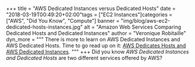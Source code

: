 +++
title = "AWS Dedicated Instances versus Dedicated Hosts"
date = "2018-03-19T00:49:20+02:00"tags = ["EC2 Instances"]categories = ["AWS", "Did You Know", "Compute"]
banner = "img/blog/aws-ec2-dedicated-hosts-instances.jpg"
alt = "Amazon Web Services Comparing Dedicated Hosts and Dedicated Instances"
author = "Veronique Robitaille"
dyn_more = """
There is more to learn on AWS Dedicated Instances and AWS Dedicated Hosts.  Time to go read up on it: <a href="https://aws.amazon.com/ec2/dedicated-hosts/" target="_blank">AWS Dedicates Hosts and AWS Dedicated Instances</a>.
"""
+++
Did you know <i>AWS Dedicated Instances and Dedicated Hosts</i> are two different services offered by AWS? 
